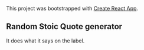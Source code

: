 This project was bootstrapped with [Create React App](https://github.com/facebook/create-react-app).

## Random Stoic Quote generator
It does what it says on the label. 

